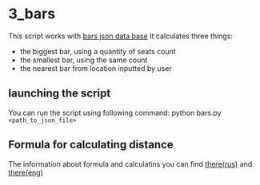 # 3_bars
This script works with [bars json data base](http://data.mos.ru/opendata/7710881420-bary/ "download source")
It calculates three things:  
* the biggest bar, using a quantity of seats count  
* the smallest bar, using the same count  
* the nearest bar from  location inputted by user 
## launching the script  ##
You can run the script using following command: python bars.py `<path_to_json_file>`
## Formula for calculating distance ## 
The information about formula and calculatins you can find [there(rus)](http://gis-lab.info/qa/great-circles.html) and [there(eng)](https://en.wikipedia.org/wiki/Haversine_formula)
